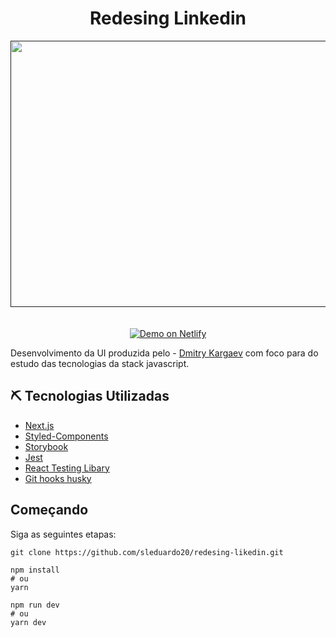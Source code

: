 <h1 align="center">Redesing Linkedin</h1>

<p align="center">
  <a href="" rel="noopener">
 
  <img style="-webkit-user-select: none;margin: auto;cursor: zoom-in;" src="https://raw.githubusercontent.com/sleduardo20/redesing-likedin/main/public/img/readme.png" width="685" height="426">
  </a>
  
  </br>
  </br>
  </br>
  
  <a href="https://redesignlinkedin.sleduardo.dev/" rel="nofollow">
    <img alt="Demo on Netlify" src="https://camo.githubusercontent.com/9b4f32f079772e1d06a8ac88091cc4050801eafbf0e3d4c05e6e034017188619/68747470733a2f2f7265732e636c6f7564696e6172792e636f6d2f6c756b656d6f72616c65732f696d6167652f75706c6f61642f76313539393738353331392f726561646d655f6c6f676f732f64656d6f5f6f6e5f6e65746c6966795f756d6a6d63682e706e67" data-canonical-src="https://res.cloudinary.com/lukemorales/image/upload/v1599785319/readme_logos/demo_on_netlify_umjmch.png" style="max-width:100%;">
  </a>
  
</p>



Desenvolvimento da UI produzida pelo - [Dmitry Kargaev](https://www.behance.net/gallery/84838121/LinkedIn-Redesign-Free-Figma-Source-UXUI) com foco para do estudo das tecnologias da stack javascript.

## ⛏️ Tecnologias Utilizadas

- [Next.js](https://nextjs.org/docs) 
- [Styled-Components](https://styled-components.com/docs) 
- [Storybook](https://storybook.js.org/docs/react/get-started/introduction)
- [Jest](https://jestjs.io/docs/en/getting-started.html)
- [React Testing Libary](https://testing-library.com/docs/react-testing-library/intro)
- [Git hooks husky](https://github.com/typicode/husky)

## Começando

Siga as seguintes etapas:

```
git clone https://github.com/sleduardo20/redesing-likedin.git
```
```
npm install
# ou
yarn
```

```
npm run dev
# ou
yarn dev
```





